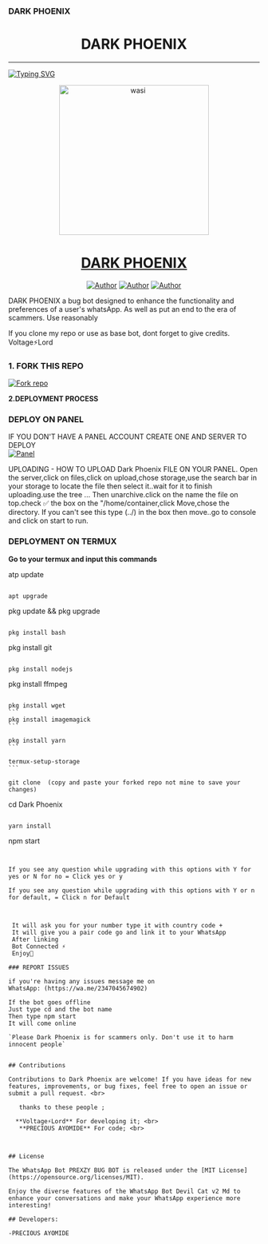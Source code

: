 ### DARK PHOENIX 
<h1 align="center"> DARK PHOENIX </h1>
<p align="center">  
  
***
  
<a href="https://git.io/typing-svg"><img src="https://readme-typing-svg.demolab.com?font=Black+Ops+One&size=50&pause=1000&color=1BAFBAFF&center=true&width=910&height=100&lines=THANKS FOR CHOOSING ;DARK PHOENIX ;WHATSAPP+BUG+BOT;CREATED+BY+VOLTAG⚡+LORD;RELEASED+12.08.24" alt="Typing SVG" /></a>
  </p>

  <p align="center">  
  <a href="https://whatsapp.com/channel/0029ValURVD30LKUWiRSlC47">
    <img alt="wasi" height="300" src="https://telegra.ph/file/3a21bf26bedef7966fd74.jpg">
    <h1 align="center">DARK PHOENIX</h1>
  </a>
</p>
<p align="center">
<a href="https://github.com/VoltageLord"><img title="Author" src="https://img.shields.io/badge/VoltageLord-black?style=for-the-badge&logo=Github"></a> <a href="https://whatsapp.com/channel/0029ValURVD30LKUWiRSlC47"><img title="Author" src="https://img.shields.io/badge/CHANNEL-black?style=for-the-badge&logo=whatsapp"></a> <a href="https://wa.me/2347045674902"><img title="Author" src="https://img.shields.io/badge/CHAT US-black?style=for-the-badge&logo=whatsapp"></a>

   
   

DARK PHOENIX a bug bot designed to enhance the functionality and preferences of a user's whatsApp. As well as put an end to the era of scammers. Use reasonably

If you clone my repo or use as base bot, dont forget to give credits. Voltage⚡Lord
### 1. FORK THIS REPO

<a href='https://github.com/VoltageLord/Dark Phoenix/fork' target="_blank"><img alt='Fork repo' src='https://img.shields.io/badge/Fork This Repo-black?style=for-the-badge&logo=git&logoColor=white'/></a>
   


 **2.DEPLOYMENT PROCESS**
### DEPLOY ON PANEL
IF YOU DON'T HAVE A PANEL ACCOUNT CREATE ONE AND SERVER TO DEPLOY 
    <br>
    <a href='https://bot-hosting.net/?aff=1264676029318955030' target="_blank"><img alt='Panel' src='https://img.shields.io/badge/-Deploy-red?style=for-the-badge&logo=panel&logoColor=white'/></a>

UPLOADING - HOW TO UPLOAD Dark Phoenix FILE ON YOUR PANEL. Open the server,click on files,click on upload,chose storage,use the search bar in your storage to locate the file then select it..wait for it to finish uploading.use the tree ... Then unarchive.click on the name the file on top.check ✅ the box on the "/home/container,click Move,chose the directory. If you can't see this type (../) in the box then move..go to console and click on start to run.

### DEPLOYMENT ON TERMUX

**Go to your termux and input this commands**


atp update
```

apt upgrade
```

pkg update && pkg upgrade
```

pkg install bash
```

pkg install git
````

pkg install nodejs
````

pkg install ffmpeg
````

pkg install wget
```
pkg install imagemagick
```

pkg install yarn
```

termux-setup-storage
```

git clone  (copy and paste your forked repo not mine to save your changes)
````


cd Dark Phoenix 
```

yarn install
```
   
npm start
````


If you see any question while upgrading with this options with Y for yes or N for no = Click yes or y

If you see any question while upgrading with this options with Y or n for default, = Click n for Default



 It will ask you for your number type it with country code +
 It will give you a pair code go and link it to your WhatsApp 
 After linking
 Bot Connected ⚡
 Enjoy🤖

### REPORT ISSUES

if you're having any issues message me on
WhatsApp: (https://wa.me/2347045674902) 

If the bot goes offline 
Just type cd and the bot name 
Then type npm start
It will come online

`Please Dark Phoenix is for scammers only. Don't use it to harm innocent people`


## Contributions

Contributions to Dark Phoenix are welcome! If you have ideas for new features, improvements, or bug fixes, feel free to open an issue or submit a pull request. <br>

   thanks to these people ;

  **Voltage⚡Lord** For developing it; <br>
   **PRECIOUS AYOMIDE** For code; <br>
   


## License

The WhatsApp Bot PREXZY BUG BOT is released under the [MIT License](https://opensource.org/licenses/MIT).

Enjoy the diverse features of the WhatsApp Bot Devil Cat v2 Md to enhance your conversations and make your WhatsApp experience more interesting!

## Developers:

-PRECIOUS AYOMIDE

